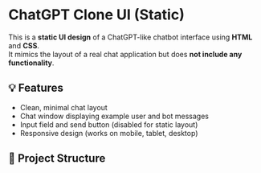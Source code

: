 # ChatGPT Clone UI (Static)

This is a **static UI design** of a ChatGPT-like chatbot interface using **HTML** and **CSS**.  
It mimics the layout of a real chat application but does **not include any functionality**.

## 💡 Features

- Clean, minimal chat layout
- Chat window displaying example user and bot messages
- Input field and send button (disabled for static layout)
- Responsive design (works on mobile, tablet, desktop)

## 📁 Project Structure

